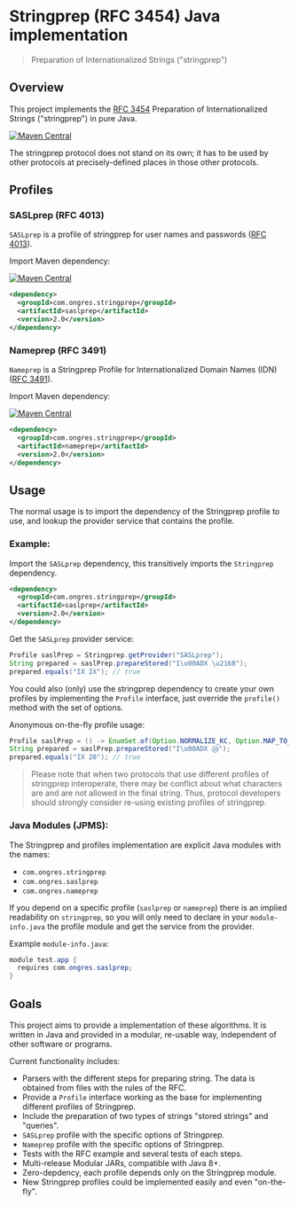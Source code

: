 # Stringprep (RFC 3454) Java implementation

> Preparation of Internationalized Strings ("stringprep")

## Overview

This project implements the [RFC 3454](https://tools.ietf.org/html/rfc3454) Preparation of Internationalized Strings ("stringprep") in pure Java.

[![Maven Central](https://img.shields.io/badge/maven--central-stringprep-informational?style=for-the-badge&logo=apache-maven&logoColor=red)](https://maven-badges.herokuapp.com/maven-central/com.ongres.stringprep/stringprep)

The stringprep protocol does not stand on its own; it has to be used by other protocols at precisely-defined places in those other protocols.

## Profiles

### SASLprep (RFC 4013)

`SASLprep` is a profile of stringprep for user names and passwords ([RFC 4013](https://tools.ietf.org/html/rfc4013)).

Import Maven dependency:

[![Maven Central](https://img.shields.io/badge/maven--central-saslprep-informational?style=for-the-badge&logo=apache-maven&logoColor=red)](https://maven-badges.herokuapp.com/maven-central/com.ongres.stringprep/saslprep)

```xml
<dependency>
  <groupId>com.ongres.stringprep</groupId>
  <artifactId>saslprep</artifactId>
  <version>2.0</version>
</dependency>
```

### Nameprep (RFC 3491)

`Nameprep` is a Stringprep Profile for Internationalized Domain Names (IDN) ([RFC 3491](https://tools.ietf.org/html/rfc3491)).

Import Maven dependency:

[![Maven Central](https://img.shields.io/badge/maven--central-nameprep-informational?style=for-the-badge&logo=apache-maven&logoColor=red)](https://maven-badges.herokuapp.com/maven-central/com.ongres.stringprep/nameprep)

```xml
<dependency>
  <groupId>com.ongres.stringprep</groupId>
  <artifactId>nameprep</artifactId>
  <version>2.0</version>
</dependency>
```

## Usage

The normal usage is to import the dependency of the Stringprep profile to use, and lookup the provider service that contains the profile.

### Example:
Import the `SASLprep` dependency, this transitively imports the `Stringprep` dependency.
```xml
<dependency>
  <groupId>com.ongres.stringprep</groupId>
  <artifactId>saslprep</artifactId>
  <version>2.0</version>
</dependency>
```

Get the `SASLprep` provider service:
```java
Profile saslPrep = Stringprep.getProvider("SASLprep");
String prepared = saslPrep.prepareStored("I\u00ADX \u2168");
prepared.equals("IX IX"); // true
```

You could also (only) use the stringprep dependency to create your own profiles by implementing the `Profile` interface, just override the `profile()` method with the set of options.

Anonymous on-the-fly profile usage:
```java
Profile saslPrep = () -> EnumSet.of(Option.NORMALIZE_KC, Option.MAP_TO_NOTHING);
String prepared = saslPrep.prepareStored("I\u00ADX ⑳");
prepared.equals("IX 20"); // true
```

> Please note that when two protocols that use different profiles of stringprep interoperate, there may be conflict about what characters are and are not allowed in the final string.  Thus, protocol developers should strongly consider re-using existing profiles of stringprep.

### Java Modules (JPMS):
The Stringprep and profiles implementation are explicit Java modules with the names:

* `com.ongres.stringprep`
* `com.ongres.saslprep`
* `com.ongres.nameprep`

If you depend on a specific profile (`saslprep` or `nameprep`) there is an implied readability on `stringprep`, so you will only need to declare in your `module-info.java` the profile module and get the service from the provider.

Example `module-info.java`:
```java
module test.app {
  requires com.ongres.saslprep;
}
```

## Goals

This project aims to provide a implementation of these algorithms.
It is written in Java and provided in a modular, re-usable way, independent of other software or programs.

Current functionality includes:

* Parsers with the different steps for preparing string. The data is obtained from files with the rules of the RFC.
* Provide a `Profile` interface working as the base for implementing different profiles of Stringprep.
* Include the preparation of two types of strings "stored strings" and "queries".
* `SASLprep` profile with the specific options of Stringprep.
* `Nameprep` profile with the specific options of Stringprep.
* Tests with the RFC example and several tests of each steps.
* Multi-release Modular JARs, compatible with Java 8+.
* Zero-depdency, each profile depends only on the Stringprep module.
* New Stringprep profiles could be implemented easily and even "on-the-fly".
